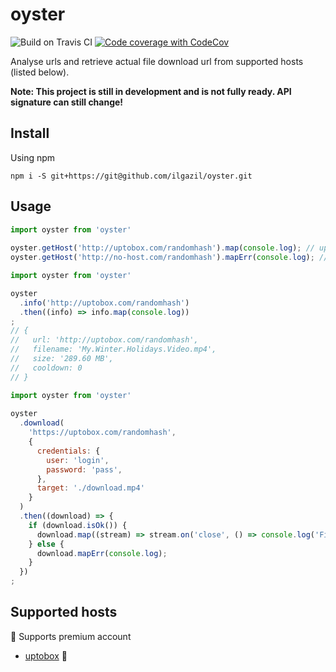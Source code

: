 # oyster

![Build on Travis CI](https://travis-ci.org/ilgazil/oyster.svg?branch=master) [![Code coverage with CodeCov](https://codecov.io/gh/ilgazil/oyster/branch/master/graph/badge.svg)](https://codecov.io/gh/ilgazil/oyster)

Analyse urls and retrieve actual file download url from supported hosts (listed below).

**Note: This project is still in development and is not fully ready. API signature can still change!**

## Install

Using npm

```
npm i -S git+https://git@github.com/ilgazil/oyster.git
```

## Usage

```javascript
import oyster from 'oyster'
 
oyster.getHost('http://uptobox.com/randomhash').map(console.log); // uptobox
oyster.getHost('http://no-host.com/randomhash').mapErr(console.log); // Prints a stringified InvalidArgumentError
```

```javascript
import oyster from 'oyster'

oyster
  .info('http://uptobox.com/randomhash')
  .then((info) => info.map(console.log))
;
// {
//   url: 'http://uptobox.com/randomhash',
//   filename: 'My.Winter.Holidays.Video.mp4',
//   size: '289.60 MB',
//   cooldown: 0
// }
```

```javascript
import oyster from 'oyster'
 
oyster
  .download(
    'https://uptobox.com/randomhash', 
    {
      credentials: {
        user: 'login',
        password: 'pass',
      },
      target: './download.mp4'
    }
  )
  .then((download) => {
    if (download.isOk()) {
      download.map((stream) => stream.on('close', () => console.log('File downloaded!')));
    } else {
      download.mapErr(console.log);
    }
  })
;
```

## Supported hosts

:closed_lock_with_key: Supports premium account

* [uptobox](http://uptobox.com/)  :closed_lock_with_key:
